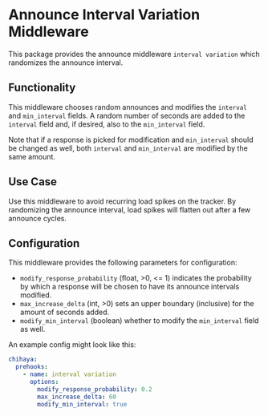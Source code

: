 # Announce Interval Variation Middleware

This package provides the announce middleware `interval variation` which randomizes the announce interval.

## Functionality

This middleware chooses random announces and modifies the `interval` and `min_interval` fields.
A random number of seconds are added to the `interval` field and, if desired, also to the `min_interval` field.

Note that if a response is picked for modification and `min_interval` should be changed as well, both `interval` and `min_interval` are modified by the same amount.

## Use Case

Use this middleware to avoid recurring load spikes on the tracker.
By randomizing the announce interval, load spikes will flatten out after a few announce cycles.

## Configuration

This middleware provides the following parameters for configuration:

- `modify_response_probability` (float, >0, <= 1) indicates the probability by which a response will be chosen to have its announce intervals modified.
- `max_increase_delta` (int, >0) sets an upper boundary (inclusive) for the amount of seconds added.
- `modify_min_interval` (boolean) whether to modify the `min_interval` field as well.

An example config might look like this:

```yaml
chihaya:
  prehooks:
    - name: interval variation
      options:
        modify_response_probability: 0.2
        max_increase_delta: 60
        modify_min_interval: true
```
